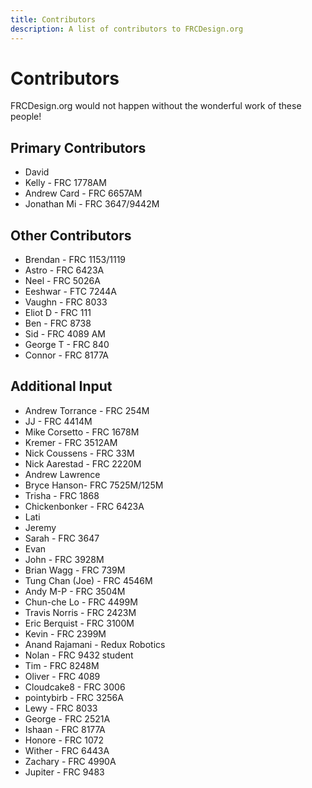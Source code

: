 ```yaml
---
title: Contributors
description: A list of contributors to FRCDesign.org
---
```


# Contributors

FRCDesign.org would not happen without the wonderful work of these people!



## Primary Contributors
- David
- Kelly - FRC 1778AM
- Andrew Card - FRC 6657AM
- Jonathan Mi - FRC 3647/9442M

## Other Contributors
- Brendan - FRC 1153/1119
- Astro - FRC 6423A
- Neel - FRC 5026A
- Eeshwar - FTC 7244A
- Vaughn - FRC 8033
- Eliot D - FRC 111
- Ben - FRC 8738
- Sid - FRC 4089 AM
- George T - FRC 840
- Connor - FRC 8177A

## Additional Input
- Andrew Torrance - FRC 254M
- JJ - FRC 4414M
- Mike Corsetto - FRC 1678M
- Kremer - FRC 3512AM
- Nick Coussens - FRC 33M
- Nick Aarestad - FRC 2220M
- Andrew Lawrence
- Bryce Hanson- FRC 7525M/125M
- Trisha - FRC 1868
- Chickenbonker - FRC 6423A
- Lati
- Jeremy
- Sarah - FRC 3647
- Evan
- John - FRC 3928M
- Brian Wagg - FRC 739M
- Tung Chan (Joe) - FRC 4546M
- Andy M-P - FRC 3504M
- Chun-che Lo - FRC 4499M
- Travis Norris - FRC 2423M
- Eric Berquist - FRC 3100M
- Kevin - FRC 2399M
- Anand Rajamani - Redux Robotics
- Nolan - FRC 9432 student 
- Tim - FRC 8248M 
- Oliver - FRC 4089 
- Cloudcake8 - FRC 3006
- pointybirb - FRC 3256A 
- Lewy - FRC 8033
- George - FRC 2521A 
- Ishaan - FRC 8177A
- Honore - FRC 1072
- Wither - FRC 6443A
- Zachary - FRC 4990A
- Jupiter - FRC 9483
<br>
